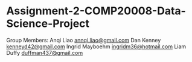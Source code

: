 # Assignment-2-COMP20008-Data-Science-Project
Group Members:
Anqi Liao annqi.liao@gmail.com 
Dan Kenney kenneyd42@gmail.com
Ingrid Mayboehm ingridm36@hotmail.com
Liam Duffy duffman437@gmail.com
